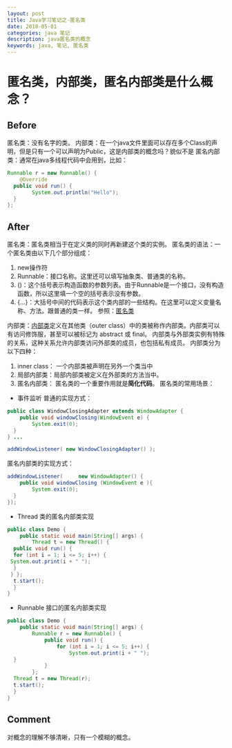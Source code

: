 ```yaml
---
layout: post
title: Java学习笔记之-匿名类
date: 2018-05-01
categories: java 笔记
description: java匿名类的概念
keywords: java, 笔记, 匿名类
---
```



# 匿名类，内部类，匿名内部类是什么概念？
##  Before 
匿名类：没有名字的类。
内部类：在一个java文件里面可以存在多个Class的声明，但是只有一个可以声明为Public，这是内部类的概念吗？貌似不是
匿名内部类：通常在java多线程代码中会用到，比如：

```java
Runnable r = new Runnable() {
    @Override
  public void run() {
        System.out.println("Hello");
  }
};
```
## After
匿名类：匿名类相当于在定义类的同时再新建这个类的实例。
匿名类的语法：一个匿名类由以下几个部分组成：
1.  new操作符
2.  Runnable：接口名称。这里还可以填写抽象类、普通类的名称。
3.  ()：这个括号表示构造函数的参数列表。由于Runnable是一个接口，没有构造函数，所以这里填一个空的括号表示没有参数。
4.  {...}：大括号中间的代码表示这个类内部的一些结构。在这里可以定义变量名称、方法。跟普通的类一样。
参照：[匿名类](https://www.jianshu.com/p/a59a31eb3a41)

内部类：[内部类](http://liuzxc.github.io/blog/java-advance-02/)定义在其他类（outer class）中的类被称作内部类。内部类可以有访问修饰服，甚至可以被标记为 abstract 或 final。 内部类与外部类实例有特殊的关系，这种关系允许内部类访问外部类的成员，也包括私有成员。
内部类分为以下四种：
1.  inner class： 一个内部类被声明在另外一个类当中
2.  局部内部类：局部内部类被定义在外部类的方法当中。
3.  匿名内部类：
匿名类的一个重要作用就是**简化代码**。
匿名类的常用场景：
*   事件监听
普通的实现方式：

```java
public class WindowClosingAdapter extends WindowAdapter {
    public void windowClosing(WindowEvent e) {
        System.exit(0);
  }
} ...

addWindowListener( new WindowClosingAdapter() );
```
匿名内部类的实现方式：

```java
addWindowListener(     new WindowAdapter() {
    public void windowClosing (WindowEvent e ){
        System.exit(0);
  }
});
```
*   Thread 类的匿名内部类实现

```java
public class Demo {
    public static void main(String[] args) {
        Thread t = new Thread() {
  public void run() {
  for (int i = 1; i <= 5; i++) {
 System.out.print(i + " ");
  }
 } };
  t.start();
  }
}
```

*   Runnable 接口的匿名内部类实现

```java
public class Demo {
    public static void main(String[] args) {
        Runnable r = new Runnable() {
            public void run() {
                for (int i = 1; i <= 5; i++) {
                    System.out.print(i + " ");
  }
            }
        };
  Thread t = new Thread(r);
  t.start();
  }
}
```
## Comment
对概念的理解不够清晰，只有一个模糊的概念。